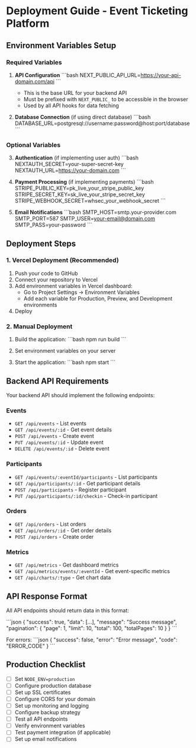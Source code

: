 # Deployment Guide - Event Ticketing Platform

## Environment Variables Setup

### Required Variables

1. **API Configuration**
   \`\`\`bash
   NEXT_PUBLIC_API_URL=https://your-api-domain.com/api
   \`\`\`
   - This is the base URL for your backend API
   - Must be prefixed with `NEXT_PUBLIC_` to be accessible in the browser
   - Used by all API hooks for data fetching

2. **Database Connection** (if using direct database)
   \`\`\`bash
   DATABASE_URL=postgresql://username:password@host:port/database
   \`\`\`

### Optional Variables

3. **Authentication** (if implementing user auth)
   \`\`\`bash
   NEXTAUTH_SECRET=your-super-secret-key
   NEXTAUTH_URL=https://your-domain.com
   \`\`\`

4. **Payment Processing** (if implementing payments)
   \`\`\`bash
   STRIPE_PUBLIC_KEY=pk_live_your_stripe_public_key
   STRIPE_SECRET_KEY=sk_live_your_stripe_secret_key
   STRIPE_WEBHOOK_SECRET=whsec_your_webhook_secret
   \`\`\`

5. **Email Notifications**
   \`\`\`bash
   SMTP_HOST=smtp.your-provider.com
   SMTP_PORT=587
   SMTP_USER=your-email@domain.com
   SMTP_PASS=your-password
   \`\`\`

## Deployment Steps

### 1. Vercel Deployment (Recommended)

1. Push your code to GitHub
2. Connect your repository to Vercel
3. Add environment variables in Vercel dashboard:
   - Go to Project Settings → Environment Variables
   - Add each variable for Production, Preview, and Development environments
4. Deploy

### 2. Manual Deployment

1. Build the application:
   \`\`\`bash
   npm run build
   \`\`\`

2. Set environment variables on your server
3. Start the application:
   \`\`\`bash
   npm start
   \`\`\`

## Backend API Requirements

Your backend API should implement the following endpoints:

### Events
- `GET /api/events` - List events
- `GET /api/events/:id` - Get event details
- `POST /api/events` - Create event
- `PUT /api/events/:id` - Update event
- `DELETE /api/events/:id` - Delete event

### Participants
- `GET /api/events/:eventId/participants` - List participants
- `GET /api/participants/:id` - Get participant details
- `POST /api/participants` - Register participant
- `PUT /api/participants/:id/checkin` - Check-in participant

### Orders
- `GET /api/orders` - List orders
- `GET /api/orders/:id` - Get order details
- `POST /api/orders` - Create order

### Metrics
- `GET /api/metrics` - Get dashboard metrics
- `GET /api/metrics/events/:eventId` - Get event-specific metrics
- `GET /api/charts/:type` - Get chart data

## API Response Format

All API endpoints should return data in this format:

\`\`\`json
{
  "success": true,
  "data": [...],
  "message": "Success message",
  "pagination": {
    "page": 1,
    "limit": 10,
    "total": 100,
    "totalPages": 10
  }
}
\`\`\`

For errors:
\`\`\`json
{
  "success": false,
  "error": "Error message",
  "code": "ERROR_CODE"
}
\`\`\`

## Production Checklist

- [ ] Set `NODE_ENV=production`
- [ ] Configure production database
- [ ] Set up SSL certificates
- [ ] Configure CORS for your domain
- [ ] Set up monitoring and logging
- [ ] Configure backup strategy
- [ ] Test all API endpoints
- [ ] Verify environment variables
- [ ] Test payment integration (if applicable)
- [ ] Set up email notifications
